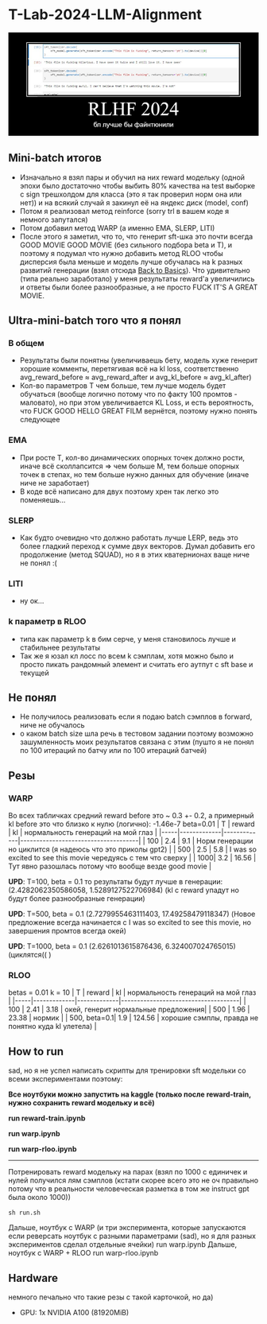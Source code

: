 # T-Lab-2024-LLM-Alignment

![meme](https://github.com/tsebaka/T-Lab-2024-LLM-Alignment/blob/main/meme/memes.png?raw=true)

## Mini-batch итогов
- Изначально я взял пары и обучил на них reward модельку (одной эпохи было достаточно чтобы выбить 80% качества на test выборке с sign трешхолдом для класса (это я так проверил норм она или нет)) и на всякий случай я закинул её на яндекс диск (model, conf)
- Потом я реализовал метод reinforce (sorry trl в вашем коде я немного запутался)
- Потом добавил метод WARP (а именно EMA, SLERP, LITI)
- После этого я заметил, что то, что генерит sft-шка это почти всегда GOOD MOVIE GOOD MOVIE (без сильного подбора beta и T), и поэтому я подумал что нужно добавить метод RLOO чтобы дисперсия была меньше и модель лучше обучалась на k разных развитий генерации (взял отсюда [Back to Basics](https://arxiv.org/pdf/2402.14740)). Что удивительно (типа реально заработало) у меня результаты reward'а увеличились и ответы были более разнообразные, а не просто FUCK IT'S A GREAT MOVIE.

## Ultra-mini-batch того что я понял
### В общем
- Результаты были понятны (увеличиваешь бету, модель хуже генерит хорошие комменты, перетягивая всё на kl loss, соответственно avg_reward_before &asymp; avg_reward_after и avg_kl_before &asymp; avg_kl_after)
- Кол-во параметров T чем больше, тем лучше модель будет обучаться (вообще логично потому что по факту 100 промтов - маловато), но при этом увеличивается KL Loss, и есть вероятность, что FUCK GOOD HELLO GREAT FILM вернётся, поэтому нужно понять следующее
### EMA
- При росте T, кол-во динамических опорных точек должно рости, иначе всё сколлапсится => чем больше M, тем больше опорных точек в степах, но тем больше нужно данных для обучение (иначе ниче не заработает)
- В коде всё написано для двух поэтому хрен так легко это поменяешь...
### SLERP 
- Как будто очевидно что должно работать лучше LERP, ведь это более гладкий переход к сумме двух векторов. Думал добавить его продолжение (метод SQUAD), но я в этих кватернионах ваще ниче не понял :(
### LITI 
- ну ок...
### k параметр в RLOO
- типа как параметр k в бим серче, у меня становилось лучше и стабильнее результаты
- Так же я юзал кл лосс по всем k сэмплам, хотя можно было и просто пикать рандомный элемент и считать его аутпут с sft base и текущей

## Не понял
- Не получилось реализовать если я подаю batch сэмплов в forward, ниче не обучалось
- о каком batch size шла речь в тестовом задании поэтому возможно зашумленность моих результатов связана с этим (пушто я не понял по 100 итераций по батчу или по 100 итераций батчей)


## Резы

### WARP

Во всех табличках средний reward before это ~ 0.3 +- 0.2, а примерный kl before это что близко к нулю (логично): -1.46e-7
beta=0.01
| T   | reward      | kl          | нормальность генераций на мой глаз  |
|-----|-------------|-------------|-------------------------------------|
| 100 | 2.4         | 9.1         | Норм генерации но циклится (я надеюсь что это приколы gpt2)       | 
| 500 | 2.5         | 5.8         | I was so excited to see this movie чередуясь с тем что сверху     |
| 1000| 3.2         | 16.56       | Тут явно разошлась потому что вообще везде good movie             |

**UPD**: T=100, beta = 0.1 то результаты будут лучше в генерации: (2.4282062350586058, 1.5289127522706984) (kl с reward упадут но будут более разнообразные генерации)

**UPD**: T=500, beta = 0.1 (2.7279955463111403, 17.49258479118347) (Новое предложение всегда начинается с I was so excited to see this movie, но завершения промтов всегда окей)

**UPD**: T=1000, beta = 0.1 (2.6261013615876436, 6.324007024765015) (циклятся(( )


### RLOO
betas = 0.01
k = 10
| T   | reward      | kl          | нормальность генераций на мой глаз  |
|-----|-------------|-------------|-------------------------------------|
| 100 | 2.41        | 3.18        | окей, генерит нормальные предложения|
| 500 | 1.96        | 23.38       | нормик                              |
| 500, beta=0.1|  1.9 |  124.56           |      хорошие сэмплы, правда не понятно куда kl улетела) |


## How to run
sad, но я не успел написать скрипты для тренировки sft модельки со всеми экспериментами поэтому:

**Все ноутбуки можно запустить на kaggle (только после reward-train, нужно сохранить reward модельку и всё)**

**run reward-train.ipynb**

**run warp.ipynb**

**run warp-rloo.ipynb**

---
Потренировать reward модельку на парах (взял по 1000 с единичек и нулей получился лям сэмплов (кстати скорее всего это не оч правильно потому что в реальности человеческая разметка в том же instruct gpt была около 1000))
```
sh run.sh
```
Дальше, ноутбук с WARP (и три эксперимента, которые запускаются если реверсать ноутбук с разными параметрами (sad), но я для разных экспериментов сделал отдельные ячейки)
run warp.ipynb
Дальше, ноутбук с WARP + RLOO
run warp-rloo.ipynb


## Hardware
немного печально что такие резы с такой карточкой, но да)
- GPU: 1x NVIDIA A100 (81920MiB)
